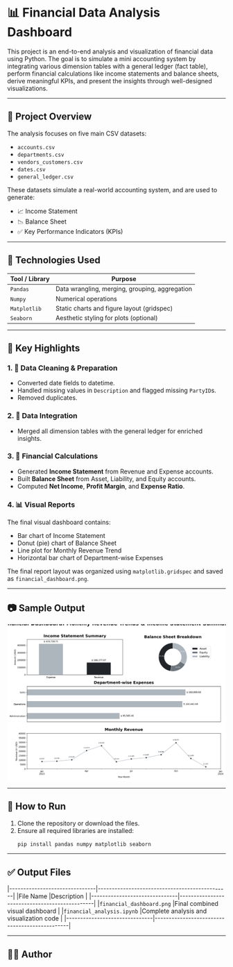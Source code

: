 # 📊 Financial Data Analysis Dashboard

This project is an end-to-end analysis and visualization of financial data using Python. The goal is to simulate a mini accounting system by integrating various dimension tables with a general ledger (fact table), perform financial calculations like income statements and balance sheets, derive meaningful KPIs, and present the insights through well-designed visualizations.

---

## 🧾 Project Overview

The analysis focuses on five main CSV datasets:
- `accounts.csv`
- `departments.csv`
- `vendors_customers.csv`
- `dates.csv`
- `general_ledger.csv`

These datasets simulate a real-world accounting system, and are used to generate:
- 📈 Income Statement
- 📉 Balance Sheet
- ✅ Key Performance Indicators (KPIs)

---

## 🧰 Technologies Used

| Tool / Library | Purpose |
|----------------|---------|
| `Pandas`       | Data wrangling, merging, grouping, aggregation |
| `Numpy`        | Numerical operations |
| `Matplotlib`   | Static charts and figure layout (gridspec) |
| `Seaborn`      | Aesthetic styling for plots (optional) |

---

## 📌 Key Highlights

### 1. 📂 Data Cleaning & Preparation
- Converted date fields to datetime.
- Handled missing values in `Description` and flagged missing `PartyID`s.
- Removed duplicates.

### 2. 🔗 Data Integration
- Merged all dimension tables with the general ledger for enriched insights.

### 3. 📑 Financial Calculations
- Generated **Income Statement** from Revenue and Expense accounts.
- Built **Balance Sheet** from Asset, Liability, and Equity accounts.
- Computed **Net Income**, **Profit Margin**, and **Expense Ratio**.

### 4. 📊 Visual Reports
The final visual dashboard contains:
- Bar chart of Income Statement
- Donut (pie) chart of Balance Sheet
- Line plot for Monthly Revenue Trend
- Horizontal bar chart of Department-wise Expenses

The final report layout was organized using `matplotlib.gridspec` and saved as `financial_dashboard.png`.

---

## 📷 Sample Output

<p align="center">
  <img src="financial_dashboard.png" alt="Financial Dashboard" width="600"/>
</p>

---

## 🏁 How to Run

1. Clone the repository or download the files.
2. Ensure all required libraries are installed:  
   ```bash
   pip install pandas numpy matplotlib seaborn

---

## ✅ Output Files
|-------------------------------|-----------------------------------------------|
|File Name			|Description					|
|-------------------------------|-----------------------------------------------|
|`financial_dashboard.png`	|Final combined visual dashboard		|
|`financial_analysis.ipynb`	|Complete analysis and visualization code	|
|-------------------------------|-----------------------------------------------|

---

## 👨‍💻 Author

